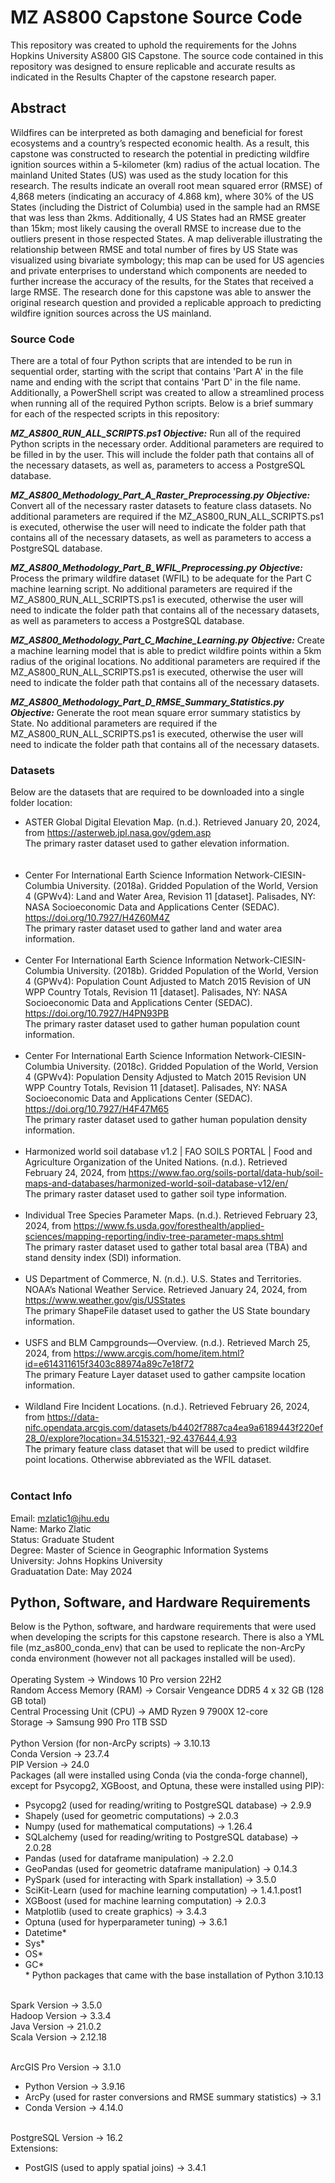 # MZ AS800 Capstone Source Code
This repository was created to uphold the requirements for the Johns Hopkins University AS800 GIS Capstone. The source code contained in this repository was designed to ensure replicable and accurate results as indicated in the Results Chapter of the capstone research paper.

## Abstract
Wildfires can be interpreted as both damaging and beneficial for forest ecosystems and a country’s respected economic health. As a result, this capstone was constructed to research the potential in predicting wildfire ignition sources within a 5-kilometer (km) radius of the actual location. The mainland United States (US) was used as the study location for this research. The results indicate an overall root mean squared error (RMSE) of 4,868 meters (indicating an accuracy of 4.868 km), where 30% of the US States (including the District of Columbia) used in the sample had an RMSE that was less than 2kms. Additionally, 4 US States had an RMSE greater than 15km; most likely causing the overall RMSE to increase due to the outliers present in those respected States. A map deliverable illustrating the relationship between RMSE and total number of fires by US State was visualized using bivariate symbology; this map can be used for US agencies and private enterprises to understand which components are needed to further increase the accuracy of the results, for the States that received a large RMSE. The research done for this capstone was able to answer the original research question and provided a replicable approach to predicting wildfire ignition sources across the US mainland. 

### Source Code
There are a total of four Python scripts that are intended to be run in sequential order, starting with the script that contains 'Part A' in the file name and ending with the script that contains 'Part D' in the file name. Additionally, a PowerShell script was created to allow a streamlined process when running all of the required Python scripts. Below is a brief summary for each of the respected scripts in this repository:

***MZ_AS800_RUN_ALL_SCRIPTS.ps1***
***Objective:*** Run all of the required Python scripts in the necessary order. Additional parameters are required to be filled in by the user. This will include the folder path that contains all of the necessary datasets, as well as, parameters to access a PostgreSQL database.

***MZ_AS800_Methodology_Part_A_Raster_Preprocessing.py***
***Objective:*** Convert all of the necessary raster datasets to feature class datasets. No additional parameters are required if the MZ_AS800_RUN_ALL_SCRIPTS.ps1 is executed, otherwise the user will need to indicate the folder path that contains all of the necessary datasets, as well as parameters to access a PostgreSQL database.

***MZ_AS800_Methodology_Part_B_WFIL_Preprocessing.py***
***Objective:*** Process the primary wildfire dataset (WFIL) to be adequate for the Part C machine learning script. No additional parameters are required if the MZ_AS800_RUN_ALL_SCRIPTS.ps1 is executed, otherwise the user will need to indicate the folder path that contains all of the necessary datasets, as well as parameters to access a PostgreSQL database.

***MZ_AS800_Methodology_Part_C_Machine_Learning.py***
***Objective:*** Create a machine learning model that is able to predict wildfire points within a 5km radius of the original locations. No additional parameters are required if the MZ_AS800_RUN_ALL_SCRIPTS.ps1 is executed, otherwise the user will need to indicate the folder path that contains all of the necessary datasets.

***MZ_AS800_Methodology_Part_D_RMSE_Summary_Statistics.py***
***Objective:*** Generate the root mean square error summary statistics by State. No additional parameters are required if the MZ_AS800_RUN_ALL_SCRIPTS.ps1 is executed, otherwise the user will need to indicate the folder path that contains all of the necessary datasets.

### Datasets
Below are the datasets that are required to be downloaded into a single folder location:<br/>
- ASTER Global Digital Elevation Map. (n.d.). Retrieved January 20, 2024, from https://asterweb.jpl.nasa.gov/gdem.asp<br/>
	The primary raster dataset used to gather elevation information.<br/>
<br/><br/>
- Center For International Earth Science Information Network-CIESIN-Columbia University. (2018a). Gridded Population of the World, Version 4 (GPWv4): Land and Water Area, Revision 11 [dataset]. Palisades, NY: NASA Socioeconomic Data and Applications Center (SEDAC). https://doi.org/10.7927/H4Z60M4Z<br/>
	The primary raster dataset used to gather land and water area information.
<br/><br/>
- Center For International Earth Science Information Network-CIESIN-Columbia University. (2018b). Gridded Population of the World, Version 4 (GPWv4): Population Count Adjusted to Match 2015 Revision of UN WPP Country Totals, Revision 11 [dataset]. Palisades, NY: NASA Socioeconomic Data and Applications Center (SEDAC). https://doi.org/10.7927/H4PN93PB<br/>
	The primary raster dataset used to gather human population count information.
<br/><br/>
- Center For International Earth Science Information Network-CIESIN-Columbia University. (2018c). Gridded Population of the World, Version 4 (GPWv4): Population Density Adjusted to Match 2015 Revision UN WPP Country Totals, Revision 11 [dataset]. Palisades, NY: NASA Socioeconomic Data and Applications Center (SEDAC). https://doi.org/10.7927/H4F47M65<br/>
	The primary raster dataset used to gather human population density information.
<br/><br/>
- Harmonized world soil database v1.2 | FAO SOILS PORTAL | Food and Agriculture Organization of the United Nations. (n.d.). Retrieved February 24, 2024, from https://www.fao.org/soils-portal/data-hub/soil-maps-and-databases/harmonized-world-soil-database-v12/en/<br/>
	The primary raster dataset used to gather soil type information.
<br/><br/>
- Individual Tree Species Parameter Maps. (n.d.). Retrieved February 23, 2024, from https://www.fs.usda.gov/foresthealth/applied-sciences/mapping-reporting/indiv-tree-parameter-maps.shtml<br/>
	The primary raster dataset used to gather total basal area (TBA) and stand density index (SDI) information.
<br/><br/>
- US Department of Commerce, N. (n.d.). U.S. States and Territories. NOAA’s National Weather Service. Retrieved January 24, 2024, from https://www.weather.gov/gis/USStates<br/>
	The primary ShapeFile dataset used to gather the US State boundary information.
<br/><br/>
- USFS and BLM Campgrounds—Overview. (n.d.). Retrieved March 25, 2024, from https://www.arcgis.com/home/item.html?id=e614311615f3403c88974a89c7e18f72<br/>
	The primary Feature Layer dataset used to gather campsite location information.
<br/><br/>
- Wildland Fire Incident Locations. (n.d.). Retrieved February 26, 2024, from https://data-nifc.opendata.arcgis.com/datasets/b4402f7887ca4ea9a6189443f220ef28_0/explore?location=34.515321,-92.437644,4.93<br/>
	The primary feature class dataset that will be used to predict wildfire point locations. Otherwise abbreviated as the WFIL dataset.
<br/><br/>

### Contact Info
Email: mzlatic1@jhu.edu<br />
Name: Marko Zlatic<br />
Status: Graduate Student<br />
Degree: Master of Science in Geographic Information Systems<br />
University: Johns Hopkins University<br />
Graduatation Date: May 2024<br />

## Python, Software, and Hardware Requirements
Below is the Python, software, and hardware requirements that were used when developing the scripts for this capstone research. There is also a YML file (mz_as800_conda_env) that can be used to replicate the non-ArcPy conda environment (however not all packages installed will be used).<br /><br />
Operating System -> Windows 10 Pro version 22H2<br />
Random Access Memory (RAM) -> Corsair Vengeance DDR5 4 x 32 GB (128 GB total)<br />
Central Processing Unit (CPU) -> AMD Ryzen 9 7900X 12-core<br />
Storage -> Samsung 990 Pro 1TB SSD<br /><br />
Python Version (for non-ArcPy scripts) -> 3.10.13<br />
	Conda Version -> 23.7.4<br />
PIP Version -> 24.0<br />
Packages (all were installed using Conda (via the conda-forge channel), except for Psycopg2, XGBoost, and Optuna, these were installed using PIP):<br />
-	Psycopg2 (used for reading/writing to PostgreSQL database) -> 2.9.9<br />
-	Shapely (used for geometric computations) -> 2.0.3<br />
-	Numpy (used for mathematical computations) -> 1.26.4<br />
-	SQLalchemy (used for reading/writing to PostgreSQL database) -> 2.0.28<br />
-	Pandas (used for dataframe manipulation) -> 2.2.0<br />
-	GeoPandas (used for geometric dataframe manipulation) -> 0.14.3<br />
-	PySpark (used for interacting with Spark installation) -> 3.5.0<br />
-	SciKit-Learn (used for machine learning computation) -> 1.4.1.post1<br />
-	XGBoost (used for machine learning computation) -> 2.0.3
-	Matplotlib (used to create graphics) -> 3.4.3<br />
-	Optuna (used for hyperparameter tuning) -> 3.6.1<br />
-	Datetime*<br />
-	Sys*<br />
-	OS*<br />
-	GC*<br />
	\* Python packages that came with the base installation of Python 3.10.13<br /><br />

Spark Version -> 3.5.0<br />
Hadoop Version -> 3.3.4<br />
Java Version -> 21.0.2<br />
Scala Version -> 2.12.18<br /><br />

ArcGIS Pro Version -> 3.1.0<br />
-	Python Version -> 3.9.16<br />
-	ArcPy (used for raster conversions and RMSE summary statistics) -> 3.1<br />
-	Conda Version -> 4.14.0<br /><br />
 
PostgreSQL Version -> 16.2<br />
	Extensions:<br />
-	PostGIS (used to apply spatial joins) -> 3.4.1<br />
